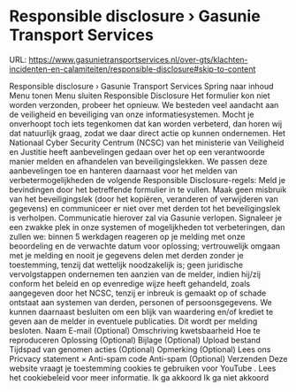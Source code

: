 # Responsible disclosure › Gasunie Transport Services

URL: https://www.gasunietransportservices.nl/over-gts/klachten-incidenten-en-calamiteiten/responsible-disclosure#skip-to-content

Responsible disclosure › Gasunie Transport Services
Spring naar inhoud
Menu tonen
Menu sluiten
Responsible Disclosure
Het formulier kon niet worden verzonden, probeer het opnieuw.
We besteden veel aandacht aan de veiligheid en beveiliging van onze informatiesystemen. Mocht je onverhoopt toch iets tegenkomen dat kan worden verbeterd, dan horen wij dat natuurlijk graag, zodat we daar direct actie op kunnen ondernemen.
Het Nationaal Cyber Security Centrum (NCSC) van het ministerie van Veiligheid en Justitie heeft aanbevelingen gedaan over het op een verantwoorde manier melden en afhandelen van beveiligingslekken. We passen deze aanbevelingen toe en hanteren daarnaast voor het melden van verbetermogelijkheden de volgende Responsible Disclosure-regels:
Meld je bevindingen door het betreffende formulier in te vullen.
Maak geen misbruik van het beveiligingslek (door het kopiëren, veranderen of verwijderen van gegevens) en communiceer er niet over met derden tot het beveiligingslek is verholpen.
Communicatie hierover zal via Gasunie verlopen.
Signaleer je een zwakke plek in onze systemen of mogelijkheden tot verbeteringen, dan zullen we:
binnen 5 werkdagen reageren op je melding met onze beoordeling en de verwachte datum voor oplossing;
vertrouwelijk omgaan met je melding en nooit je gegevens delen met derden zonder je toestemming, tenzij dat wettelijk noodzakelijk is;
geen juridische vervolgstappen ondernemen ten aanzien van de melder, indien hij/zij conform het beleid en op evenredige wijze heeft gehandeld, zoals aangegeven door het NCSC, tenzij er inbreuk is gemaakt op of schade ontstaat aan systemen van derden, personen of persoonsgegevens.
We kunnen daarnaast besluiten om een blijk van waardering en/of krediet te geven aan de melder in eventuele publicaties. Dit wordt per melding besloten.
Naam
E-mail
(Optional)
Omschriving kwetsbaarheid
Hoe te reproduceren
Oplossing
(Optional)
Bijlage
(Optional)
Upload bestand
Tijdspad van genomen acties
(Optional)
Opmerking
(Optional)
Lees ons
Pricvacy statement
×
Anti-spam code
Anti-spam
(Optional)
Verzenden
Deze website vraagt je toestemming cookies te gebruiken voor
YouTube
. Lees het
cookiebeleid
voor meer informatie.
Ik ga akkoord
Ik ga niet akkoord